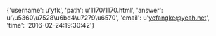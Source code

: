 {'username': u'yfk', 'path': u'1170/1170.html', 'answer': u'\u5360\u7528\u6bd4\u7279\u6570', 'email': u'yefangke@yeah.net', 'time': '2016-02-24:19:30:42'}